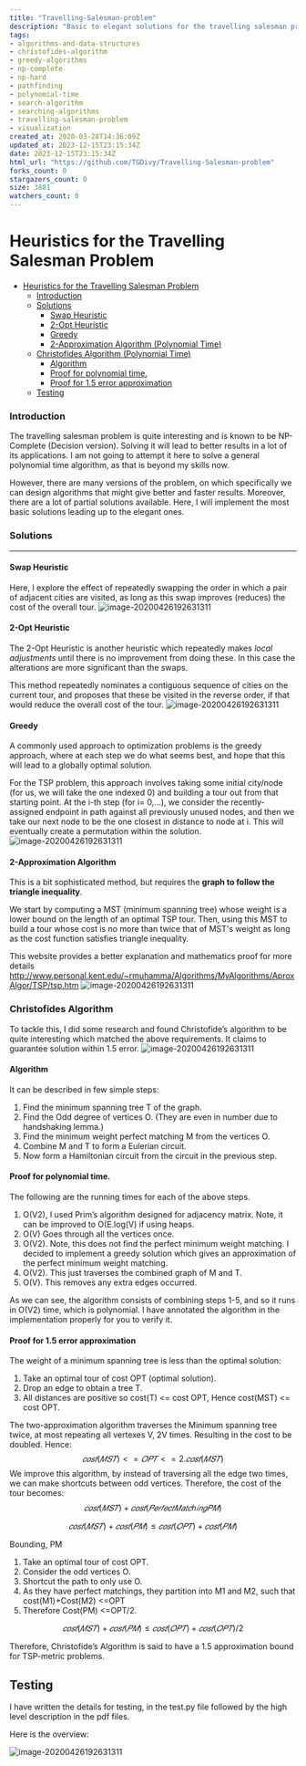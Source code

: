 ```yaml
---
title: "Travelling-Salesman-problem"
description: "Basic to elegant solutions for the travelling salesman problem. Includes Christofides 1.5 approximation algorithm. Also creates graphs and displays graphically for testing the algorithm."
tags: 
- algorithms-and-data-structures
- christofides-algorithm
- greedy-algorithms
- np-complete
- np-hard
- pathfinding
- polynomial-time
- search-algorithm
- searching-algorithms
- travelling-salesman-problem
- visualization
created_at: 2020-03-28T14:36:09Z
updated_at: 2023-12-15T23:15:34Z
date: 2023-12-15T23:15:34Z
html_url: "https://github.com/TGDivy/Travelling-Salesman-problem"
forks_count: 0
stargazers_count: 0
size: 3881
watchers_count: 0
---
```


# Heuristics for the Travelling Salesman Problem

- [Heuristics for the Travelling Salesman Problem](#heuristics-for-the-travelling-salesman-problem)
    + [Introduction](#introduction)
    + [Solutions](#solutions)
      - [Swap Heuristic](#swap-heuristic)
      - [2-Opt Heuristic](#2-opt-heuristic)
      - [Greedy](#greedy)
      - [2-Approximation Algorithm (Polynomial Time)](#2-approximation-algorithm)
    + [Christofides Algorithm (Polynomial Time)](#christofides-algorithm)
      - [Algorithm](#algorithm)
      - [Proof for polynomial time.](#proof-for-polynomial-time)
      - [Proof for 1.5 error approximation](#proof-for-15-error-approximation)
  * [Testing](#testing)


### Introduction

The travelling salesman problem is quite interesting and is known to be NP-Complete (Decision version). Solving it will lead to better results in a lot of its applications. I am not going to attempt it here to solve a general polynomial time algorithm, as that is beyond my skills now. 

However, there are many versions of the problem, on which specifically we can design algorithms that might give better and faster results. Moreover, there are a lot of partial solutions available. Here, I will implement the most basic solutions leading up to the elegant ones.

### Solutions

------

#### Swap Heuristic

Here, I explore the effect of repeatedly swapping the order in which a pair of adjacent cities are visited, as long as this swap improves (reduces) the cost of the overall tour.
![image-20200426192631311](https://github.com/TGDivy/Travelling-Salesman-problem./blob/master/Images/Swap%20Heuristic.png)

#### 2-Opt Heuristic

The 2-Opt Heuristic is another heuristic which repeatedly makes *local adjustments* until there is no improvement from doing these. In this case the alterations are more significant than the swaps. 

This method repeatedly nominates a contiguous sequence of cities on the current tour, and proposes that these be visited in the reverse order, if that would reduce the overall cost of the tour.
![image-20200426192631311](https://github.com/TGDivy/Travelling-Salesman-problem./blob/master/Images/TwoOptHueristic.png)

#### Greedy

A commonly used approach to optimization problems is the greedy approach, where at each step we do what seems best, and hope that this will lead to a globally optimal solution. 

For the TSP problem, this approach involves taking some initial city/node (for us, we will take the one indexed 0) and building a tour out from that starting point. At the i-th step (for i= 0,...), we consider the recently-assigned endpoint in path against all previously unused nodes, and then we take our next node to be the one closest in distance to node at i. This will eventually create
a permutation within the solution.
![image-20200426192631311](https://github.com/TGDivy/Travelling-Salesman-problem./blob/master/Images/Greedy.png)

#### 2-Approximation Algorithm

This is a bit sophisticated method, but requires the **graph to follow the triangle inequality**.

We start by computing a MST (minimum spanning tree) whose weight is a lower bound on the length of an optimal TSP tour. Then, using this MST to build a tour whose cost is no more than twice that of MST's weight as long as the cost function satisfies triangle inequality.

This website  provides a better explanation and mathematics proof for more details http://www.personal.kent.edu/~rmuhamma/Algorithms/MyAlgorithms/AproxAlgor/TSP/tsp.htm
![image-20200426192631311](https://github.com/TGDivy/Travelling-Salesman-problem./blob/master/Images/Minimum%20Spanning%20Tree.png)
### Christofides Algorithm

To tackle this, I did some research and found Christofide’s algorithm to be quite interesting which matched the above requirements. It claims to guarantee solution within 1.5 error.
![image-20200426192631311](https://github.com/TGDivy/Travelling-Salesman-problem./blob/master/Images/Christofide.png)

#### Algorithm

It can be described in few simple steps:

1. Find the minimum spanning tree T of the graph.
2. Find the Odd degree of vertices O. (They are even in number due to handshaking lemma.)
3. Find the minimum weight perfect matching M from the vertices O.
4. Combine M and T to form a Eulerian circuit.
5. Now form a Hamiltonian circuit from the circuit in the previous step.

#### Proof for polynomial time.

The following are the running times for each of the above steps.

1. O(V2), I used Prim’s algorithm designed for adjacency matrix. Note, it can be improved to O(E.log(V) if using heaps.
2. O(V) Goes through all the vertices once.
3. O(V2). Note, this does not find the perfect minimum weight matching. I decided to implement a greedy solution which gives an approximation of the perfect minimum weight matching.
4. O(V2). This just traverses the combined graph of M and T.
5. O(V). This removes any extra edges occurred.

As we can see, the algorithm consists of combining steps 1-5, and so it runs in O(V2) time, which is polynomial. I have annotated the algorithm in the implementation properly for you to verify it.

#### Proof for 1.5 error approximation

The weight of a minimum spanning tree is less than the optimal solution:

1. Take an optimal tour of cost OPT (optimal solution).
2. Drop an edge to obtain a tree T.
3. All distances are positive so cost(T) <= cost OPT, Hence cost(MST) <= cost OPT.

The two-approximation algorithm traverses the Minimum spanning tree twice, at most repeating all vertexes V, 2V times. Resulting in the cost to be doubled. Hence: 
$$
𝑐𝑜𝑠𝑡(𝑀𝑆𝑇)<= 𝑂𝑃𝑇 <=2.𝑐𝑜𝑠𝑡(𝑀𝑆𝑇)
$$
We improve this algorithm, by instead of traversing all the edge two times, we can make shortcuts between odd vertices. Therefore, the cost of the tour becomes:
$$
𝑐𝑜𝑠𝑡(𝑀𝑆𝑇)+𝑐𝑜𝑠𝑡(𝑃𝑒𝑟𝑓𝑒𝑐𝑡 𝑀𝑎𝑡𝑐ℎ𝑖𝑛𝑔 𝑃𝑀)
$$

$$
𝑐𝑜𝑠𝑡(𝑀𝑆𝑇)+𝑐𝑜𝑠𝑡(𝑃𝑀)≤𝑐𝑜𝑠𝑡(𝑂𝑃𝑇)+𝑐𝑜𝑠𝑡(𝑃𝑀)
$$

Bounding, PM

1. Take an optimal tour of cost OPT.
2. Consider the odd vertices O.
3. Shortcut the path to only use O.
4. As they have perfect matchings, they partition into M1 and M2, such that 
   cost(M1)+Cost(M2) <=OPT
5. Therefore Cost(PM) <=OPT/2.

$$
𝑐𝑜𝑠𝑡(𝑀𝑆𝑇)+𝑐𝑜𝑠𝑡(𝑃𝑀)≤𝑐𝑜𝑠𝑡(𝑂𝑃𝑇)+𝑐𝑜𝑠𝑡(𝑂𝑃𝑇)/2
$$

Therefore, Christofide’s Algorithm is said to have a 1.5 approximation bound for TSP-metric problems.

## Testing

I have written the details for testing, in the test.py file followed by the high level description in the pdf files.

Here is the overview:

![image-20200426192631311](https://github.com/TGDivy/Travelling-Salesman-problem./blob/master/Images/image-20200426192631311.png)
